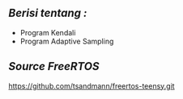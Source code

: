 ## *Berisi tentang :*
- Program Kendali
- Program Adaptive Sampling

## *Source FreeRTOS*
https://github.com/tsandmann/freertos-teensy.git
